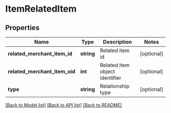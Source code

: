 # ItemRelatedItem

## Properties
Name | Type | Description | Notes
------------ | ------------- | ------------- | -------------
**related_merchant_item_id** | **string** | Related item id | [optional] 
**related_merchant_item_oid** | **int** | Related item object identifier | [optional] 
**type** | **string** | Relationship type | [optional] 

[[Back to Model list]](../README.md#documentation-for-models) [[Back to API list]](../README.md#documentation-for-api-endpoints) [[Back to README]](../README.md)


